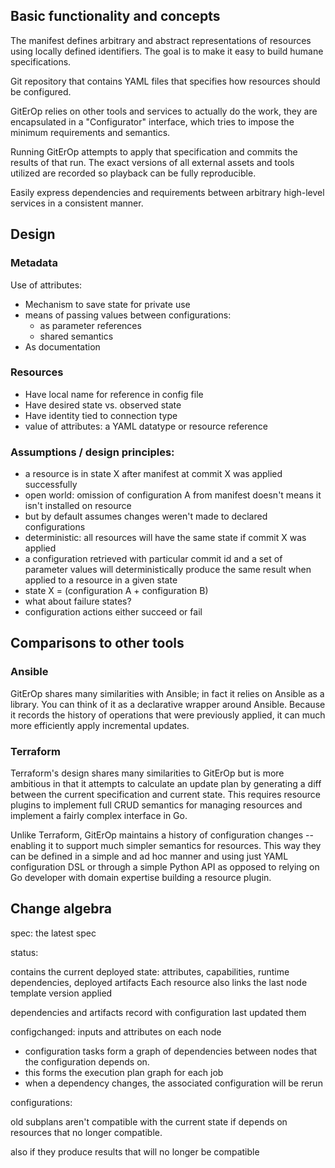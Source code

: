 ## Basic functionality and concepts

The manifest defines arbitrary and abstract representations of resources using locally defined identifiers. The goal is to make it easy to build humane specifications.

Git repository that contains YAML files that specifies how resources should be configured.

GitErOp relies on other tools and services to actually do the work, they are encapsulated in a "Configurator" interface, which tries to impose the minimum requirements and semantics.

Running GitErOp attempts to apply that specification and commits the results of that run. The exact versions of all external assets and tools utilized are recorded so playback can be fully reproducible.

Easily express dependencies and requirements between arbitrary high-level services in a consistent manner.

## Design

### Metadata

Use of attributes:
* Mechanism to save state for private use
* means of passing values between configurations:
  - as parameter references
  - shared semantics
* As documentation

### Resources
  * Have local name for reference in config file
  * Have desired state vs. observed state
  * Have identity tied to connection type
  * value of attributes: a YAML datatype or resource reference

### Assumptions / design principles:
  * a resource is in state X after manifest at commit X was applied successfully
  * open world: omission of configuration A from manifest doesn't means it isn't installed on resource
  * but by default assumes changes weren't made to declared configurations
  * deterministic: all resources will have the same state if commit X was applied
  * a configuration retrieved with particular commit id and a set of parameter values
    will deterministically produce the same result when applied to a resource in a given state
  * state X = (configuration A + configuration B)
  * what about failure states?
  * configuration actions either succeed or fail

## Comparisons to other tools

### Ansible

GitErOp shares many similarities with Ansible; in fact it relies on Ansible as a library. You can think of it as a declarative wrapper around Ansible. Because it records the history of operations that were previously applied, it can much more efficiently apply incremental updates.

### Terraform

Terraform's design shares many similarities to GitErOp but is more ambitious in that it attempts to calculate an update plan by generating a diff between the current specification and current state. This requires resource plugins to implement full CRUD semantics for managing resources and implement a fairly complex interface in Go.

Unlike Terraform, GitErOp maintains a history of configuration changes -- enabling it to support much simpler semantics for resources. This way they can be defined in a simple and ad hoc manner and using just YAML configuration DSL or through a simple Python API as opposed to relying on Go developer with domain expertise building a resource plugin.

## Change algebra
spec:
 the latest spec

status:

contains the current deployed state:
attributes, capabilities, runtime dependencies, deployed artifacts
Each resource also links the last node template version applied

dependencies and artifacts record with configuration last updated them

configchanged: inputs and attributes on each node
* configuration tasks form a graph of dependencies between nodes 
that the configuration depends on.
* this forms the execution plan graph for each job
* when a dependency changes, the associated configuration will be rerun 

configurations:

old subplans aren't compatible with the current state if depends on
resources that no longer compatible.

also if they produce results that will no longer be compatible
 
